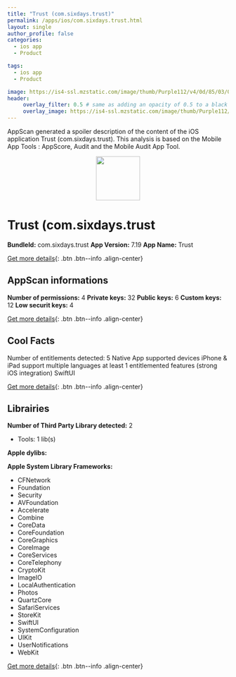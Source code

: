 ```yaml
---
title: "Trust (com.sixdays.trust)"
permalink: /apps/ios/com.sixdays.trust.html
layout: single
author_profile: false
categories: 
  - ios app 
  - Product 

tags: 
  - ios app 
  - Product 

image: https://is4-ssl.mzstatic.com/image/thumb/Purple112/v4/0d/85/03/0d85035d-bd41-b8cb-37b7-b034d37ec58d/AppIcon-0-1x_U007emarketing-0-10-0-85-220.png/512x512bb.jpg
header: 
     overlay_filter: 0.5 # same as adding an opacity of 0.5 to a black background
     overlay_image: https://is4-ssl.mzstatic.com/image/thumb/Purple112/v4/0d/85/03/0d85035d-bd41-b8cb-37b7-b034d37ec58d/AppIcon-0-1x_U007emarketing-0-10-0-85-220.png/512x512bb.jpg
---
```

AppScan generated a spoiler description of the content of the iOS application Trust (com.sixdays.trust). This analysis is based on the Mobile App Tools : AppScore, Audit and the Mobile Audit App Tool.

  
  
<div style="text-align: center;"><img src="https://is4-ssl.mzstatic.com/image/thumb/Purple112/v4/0d/85/03/0d85035d-bd41-b8cb-37b7-b034d37ec58d/AppIcon-0-1x_U007emarketing-0-10-0-85-220.png/512x512bb.jpg" width="100" height="100"></div>  
  
# Trust (com.sixdays.trust

**BundleId:** com.sixdays.trust
**App Version:** 7.19
**App Name:** Trust


[Get more details](/pricing.html){: .btn .btn--info .align-center}  
  
## AppScan informations 

**Number of permissions:** 4
**Private keys:** 32
**Public keys:** 6
**Custom keys:** 12
**Low securit keys:** 4
  
[Get more details](/pricing.html){: .btn .btn--info .align-center}

## Cool Facts

Number of entitlements detected: 5
Native App
supported devices iPhone & iPad
support multiple languages
at least 1 entitlemented features (strong iOS integration)
SwiftUI
  
[Get more details](/pricing.html){: .btn .btn--info .align-center}

## Librairies 
**Number of Third Party Library detected:** 2
- Tools: 1 lib(s)

**Apple dylibs:**


**Apple System Library Frameworks:**
- CFNetwork
- Foundation
- Security
- AVFoundation
- Accelerate
- Combine
- CoreData
- CoreFoundation
- CoreGraphics
- CoreImage
- CoreServices
- CoreTelephony
- CryptoKit
- ImageIO
- LocalAuthentication
- Photos
- QuartzCore
- SafariServices
- StoreKit
- SwiftUI
- SystemConfiguration
- UIKit
- UserNotifications
- WebKit


  
[Get more details](/pricing.html){: .btn .btn--info .align-center}

